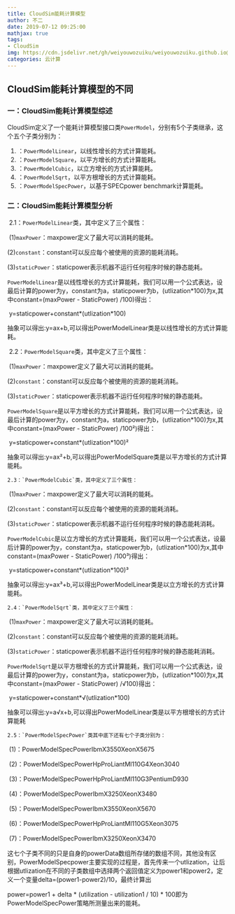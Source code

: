 ```yaml
---
title: CloudSim能耗计算模型
author: 不二
date: 2019-07-12 09:25:00
mathjax: true
tags: 
- CloudSim
img: https://cdn.jsdelivr.net/gh/weiyouwozuiku/weiyouwozuiku.github.io@src/source/_posts/PageImg/cloudsim1.png
categories: 云计算
---
```


## CloudSim能耗计算模型的不同

### 一：CloudSim能耗计算模型综述

CloudSim定义了一个能耗计算模型接口类`PowerModel`，分别有5个子类继承，这个五个子类分别为：

1. ：`PowerModelLinear`，以线性增长的方式计算能耗。
2. ：`PowerModelSquare`，以平方增长的方式计算能耗。
3. ：`PowerModelCubic`，以立方增长的方式计算能耗。
4. ：`PowerModelSqrt`，以平方根增长的方式计算能耗。
5. ：`PowerModelSpecPower`，以基于SPECpower benchmark计算能耗。


### 二：CloudSim能耗计算模型分析

​	2.1：`PowerModelLinear`类，其中定义了三个属性：

​		(1)`maxPower`：maxpower定义了最大可以消耗的能耗。

​		(2)`constant`：constant可以反应每个被使用的资源的能耗消耗。

​		(3)`staticPower`：staticpower表示机器不运行任何程序时候的静态能耗。

​	`PowerModelLinear`是以线性增长的方式计算能耗，我们可以用一个公式表达，设最后计算的power为y，constant为a，staticpower为b，(utlization*100)为x,其中constant=(maxPower - StaticPower) /100)得出：

​	y=staticpower+constant*(utlization*100)

​	抽象可以得出:y=ax+b,可以得出PowerModelLinear类是以线性增长的方式计算能耗。

​	2.2：`PowerModelSquare`类，其中定义了三个属性：

​		(1)`maxPower`：maxpower定义了最大可以消耗的能耗。

​		(2)`constant`：constant可以反应每个被使用的资源的能耗消耗。

​		(3)`staticPower`：staticpower表示机器不运行任何程序时候的静态能耗。

​	`PowerModelSquare`是以平方增长的方式计算能耗，我们可以用一个公式表达，设最后计算的power为y，constant为a，staticpower为b，(utlization*100)为x,其中constant=(maxPower - StaticPower) /100²)得出：

​	y=staticpower+constant*(utlization*100)²

​	抽象可以得出:y=ax²+b,可以得出PowerModelSquare类是以平方增长的方式计算能耗。

 	2.3：`PowerModelCubic`类，其中定义了三个属性：

​		(1)`maxPower`：maxpower定义了最大可以消耗的能耗。

​		(2)`constant`：constant可以反应每个被使用的资源的能耗消耗。

​		(3)`staticPower`：staticpower表示机器不运行任何程序时候的静态能耗消耗。

​	`PowerModelCubic`是以立方增长的方式计算能耗，我们可以用一个公式表达，设最后计算的power为y，constant为a，staticpower为b，(utlization*100)为x,其中constant=(maxPower - StaticPower) /100³)得出：

​	y=staticpower+constant*(utlization*100)³

​	抽象可以得出:y=ax³+b,可以得出PowerModelLinear类是以立方增长的方式计算能耗。

 	2.4：`PowerModelSqrt`类，其中定义了三个属性：

​		(1)`maxPower`：maxpower定义了最大可以消耗的能耗。

​		(2)`constant`：constant可以反应每个被使用的资源的能耗消耗。

​		(3)`staticPower`：staticpower表示机器不运行任何程序时候的静态能耗消耗。

​	`PowerModelSqrt`是以平方根增长的方式计算能耗，我们可以用一个公式表达，设最后计算的power为y，constant为a，staticpower为b，(utlization*100)为x,其中constant=(maxPower - StaticPower) /√100)得出：

​	y=staticpower+constant*√(utlization*100)

​	抽象可以得出:y=a√x+b,可以得出PowerModelLinear类是以平方根增长的方式计算能耗

 	2.5：`PowerModelSpecPower`类其中底下还有七个子类分别为：

​		(1)：PowerModelSpecPowerIbmX3550XeonX5675

​		(2)：PowerModelSpecPowerHpProLiantMl110G4Xeon3040

​		(3)：PowerModelSpecPowerHpProLiantMl110G3PentiumD930

​		(4)：PowerModelSpecPowerIbmX3250XeonX3480

​		(5)：PowerModelSpecPowerIbmX3550XeonX5670

​		(6)：PowerModelSpecPowerHpProLiantMl110G5Xeon3075

​		(7)：PowerModelSpecPowerIbmX3250XeonX3470

​	这七个子类不同的只是自身的powerData数组所存储的数组不同，其他没有区别，PowerModelSpecpower主要实现的过程是，首先传来一个utlization，让后根据utlization在不同的子类数组中选择两个返回值定义为power1和power2，定义一个变量delta=(power1-power2)/10，最终计算出

power=power1 + delta * (utilization - utilization1 / 10) * 100即为PowerModelSpecPower策略所测量出来的能耗。
